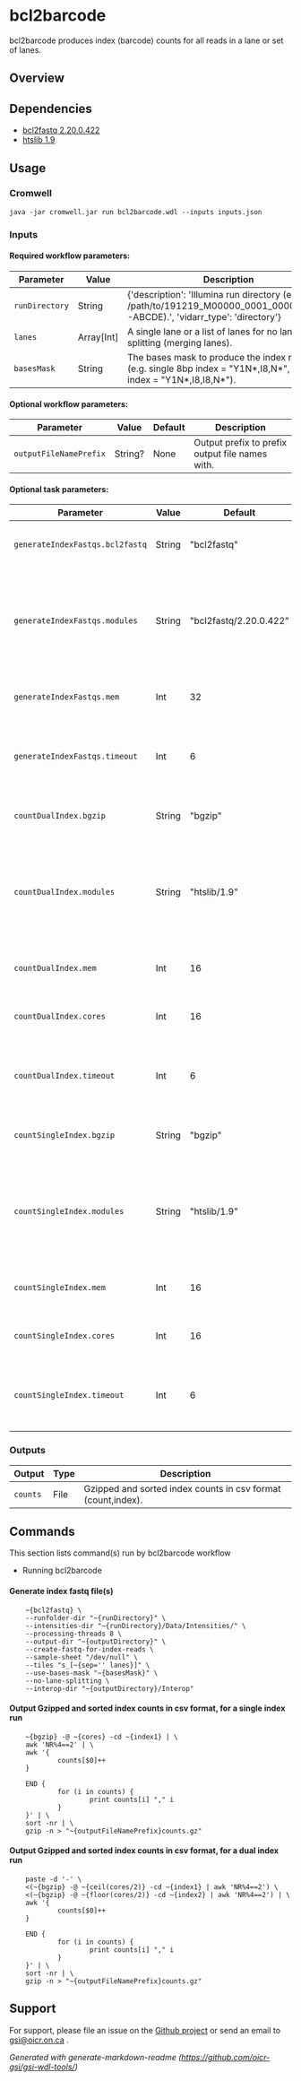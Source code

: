 # bcl2barcode

bcl2barcode produces index (barcode) counts for all reads in a lane or set of lanes.

## Overview

## Dependencies

* [bcl2fastq 2.20.0.422](https://support.illumina.com/sequencing/sequencing_software/bcl2fastq-conversion-software.html)
* [htslib 1.9](https://github.com/samtools/htslib)


## Usage

### Cromwell
```
java -jar cromwell.jar run bcl2barcode.wdl --inputs inputs.json
```

### Inputs

#### Required workflow parameters:
Parameter|Value|Description
---|---|---
`runDirectory`|String|{'description': 'Illumina run directory (e.g. /path/to/191219_M00000_0001_000000000-ABCDE).', 'vidarr_type': 'directory'}
`lanes`|Array[Int]|A single lane or a list of lanes for no lane splitting (merging lanes).
`basesMask`|String|The bases mask to produce the index reads (e.g. single 8bp index = "Y1N*,I8,N*", dual 8bp index = "Y1N*,I8,I8,N*").


#### Optional workflow parameters:
Parameter|Value|Default|Description
---|---|---|---
`outputFileNamePrefix`|String?|None|Output prefix to prefix output file names with.


#### Optional task parameters:
Parameter|Value|Default|Description
---|---|---|---
`generateIndexFastqs.bcl2fastq`|String|"bcl2fastq"|bcl2fastq binary name or path to bcl2fastq.
`generateIndexFastqs.modules`|String|"bcl2fastq/2.20.0.422"|Environment module name and version to load (space separated) before command execution.
`generateIndexFastqs.mem`|Int|32|Memory (in GB) to allocate to the job.
`generateIndexFastqs.timeout`|Int|6|Maximum amount of time (in hours) the task can run for.
`countDualIndex.bgzip`|String|"bgzip"|bgzip binary name or path to bgzip.
`countDualIndex.modules`|String|"htslib/1.9"|Environment module name and version to load (space separated) before command execution.
`countDualIndex.mem`|Int|16|Memory (in GB) to allocate to the job.
`countDualIndex.cores`|Int|16|The number of cores to allocate to the job.
`countDualIndex.timeout`|Int|6|Maximum amount of time (in hours) the task can run for.
`countSingleIndex.bgzip`|String|"bgzip"|bgzip binary name or path to bgzip.
`countSingleIndex.modules`|String|"htslib/1.9"|Environment module name and version to load (space separated) before command execution.
`countSingleIndex.mem`|Int|16|Memory (in GB) to allocate to the job.
`countSingleIndex.cores`|Int|16|The number of cores to allocate to the job.
`countSingleIndex.timeout`|Int|6|Maximum amount of time (in hours) the task can run for.


### Outputs

Output | Type | Description
---|---|---
`counts`|File|Gzipped and sorted index counts in csv format (count,index).


## Commands
 This section lists command(s) run by bcl2barcode workflow
 
 * Running bcl2barcode
 
 #### Generate index fastq file(s)
 ```
     ~{bcl2fastq} \
     --runfolder-dir "~{runDirectory}" \
     --intensities-dir "~{runDirectory}/Data/Intensities/" \
     --processing-threads 8 \
     --output-dir "~{outputDirectory}" \
     --create-fastq-for-index-reads \
     --sample-sheet "/dev/null" \
     --tiles "s_[~{sep='' lanes}]" \
     --use-bases-mask "~{basesMask}" \
     --no-lane-splitting \
     --interop-dir "~{outputDirectory}/Interop"
 ```  
 
 #### Output Gzipped and sorted index counts in csv format, for a single index run
 ```
     ~{bgzip} -@ ~{cores} -cd ~{index1} | \
     awk 'NR%4==2' | \
     awk '{
             counts[$0]++
     }
 
     END {
             for (i in counts) {
                     print counts[i] "," i
             }
     }' | \
     sort -nr | \
     gzip -n > "~{outputFileNamePrefix}counts.gz"
 ```
 
 #### Output Gzipped and sorted index counts in csv format, for a dual index run
 ```
     paste -d '-' \
     <(~{bgzip} -@ ~{ceil(cores/2)} -cd ~{index1} | awk 'NR%4==2') \
     <(~{bgzip} -@ ~{floor(cores/2)} -cd ~{index2} | awk 'NR%4==2') | \
     awk '{
             counts[$0]++
     }
 
     END {
             for (i in counts) {
                     print counts[i] "," i
             }
     }' | \
     sort -nr | \
     gzip -n > "~{outputFileNamePrefix}counts.gz"
 ``` 

## Support

For support, please file an issue on the [Github project](https://github.com/oicr-gsi) or send an email to gsi@oicr.on.ca .

_Generated with generate-markdown-readme (https://github.com/oicr-gsi/gsi-wdl-tools/)_

